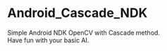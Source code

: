 # Android_Cascade_NDK
Simple Android NDK OpenCV with Cascade method.</br>
Have fun with your basic AI.
